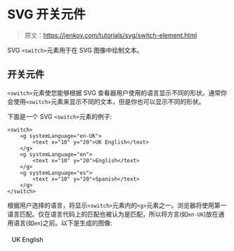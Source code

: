 # SVG 开关元件

> 原文：<https://jenkov.com/tutorials/svg/switch-element.html>

SVG `<switch>`元素用于在 SVG 图像中绘制文本。

## 开关元件

`<switch>`元素使您能够根据 SVG 查看器用户使用的语言显示不同的形状。通常你会使用`<switch>`元素来显示不同的文本，但是你也可以显示不同的形状。

下面是一个 SVG `<switch>`元素的例子:

```
<switch>
    <g systemLanguage="en-UK">
        <text x="10" y="20">UK English</text>
    </g>
    <g systemLanguage="en">
        <text x="10" y="20">English</text>
    </g>
    <g systemLanguage="es">
        <text x="10" y="20">Spanish</text>
    </g>
</switch>    

```

根据用户选择的语言，将显示`<switch>`元素内的`<g>`元素之一。浏览器将使用第一语言匹配。仅在语言代码上的匹配也被认为是匹配，所以将方言(如`en-UK`)放在通用语言(如`en`)之前。以下是生成的图像:

<svg width="500" height="50"><switch><g systemLanguage="en-UK"><text x="10" y="20">UK English</text></g> <g systemLanguage="en"><text x="10" y="20">English</text></g> <g systemLanguage="es"><text x="10" y="20">Spanish</text></g></switch></svg>
